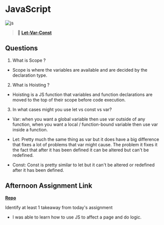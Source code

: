 # JavaScript

![js](https://bcw.blob.core.windows.net/public/img/courses/js.gif)

> **📖 [Let-Var-Const](https://codeworksacademy.com/fs-student-guide/resources/wk2/01-Let-Var-Const)**

## Questions

1. What is Scope ?

- Scope is where the variables are available and are decided by the declaration type.

2. What is Hoisting ?

- Hoisting is a JS function that variables and function declarations are moved to the top of their scope before code execution.

3. In what cases might you use let vs const vs var?

- Var: when you want a global variable then use var outside of any function, when you want a local / function-bound variable then use var inside a function.

- Let: Pretty much the same thing as var but it does have a big difference that fixes a lot of problems that var might cause. The problem it fixes it the fact that after it has been defined it can be altered but can't be redefined.

- Const: Const is pretty similar to let but it can't be altered or redefined after it has been defined.

## Afternoon Assignment Link

**[Repo](https://github.com/Enderdr4gon74/scoreboard)**

Identify at least 1 takeaway from today's assignment

- I was able to learn how to use JS to affect a page and do logic.